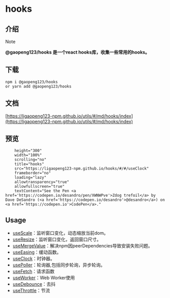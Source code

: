 # hooks

## 介绍

> [!NOTE]
> **@gaopeng123/hooks 是一个react hooks库，收集一些常用的hooks。**
>

## 下载

```shell
npm i @gaopeng123/hooks
or yarn add @gaopeng123/hooks
```

## 文档

[https://ligaopeng123-npm.github.io/utils/#/md/hooks/index](https://ligaopeng123-npm.github.io/utils/#/md/hooks/index)

## 预览

```iframe
    height="300"
    width="100%"
    scrolling="no"
    title="hooks"
    src="https://ligaopeng123-npm.github.io/hooks/#/#/useClock"
    frameborder="no"
    loading="lazy"
    allowtransparency="true"
    allowfullscreen="true"
    textContent="See the Pen <a href='https://codepen.io/desandro/pen/XWNWPve'>Zdog trefoil</a> by Dave DeSandro (<a href='https://codepen.io/desandro'>@desandro</a>) on <a href='https://codepen.io'>CodePen</a>."
```

## Usage

* [useScale](./src/useScale/README.md)：监听窗口变化，动态缩放当前dom。
* [useResize](./src/useResize/README.md)：监听窗口变化，返回窗口尺寸。
* [useMergeValue](./src/useMergeValue/README.md)：解决npm因peerDependencies导致安装失败问题。
* [useEasing](./src/useEasing/README.md)：缓动函数。
* [useClock](./src/useClock/README.md)：时钟器。
* [usePoller](./src/usePoller/README.md)：轮询器,包括同步轮询，异步轮询。
* [useFetch](./src/useFetch/README.md)：请求函数
* [useWorker](./src/useWorker/README.md)：Web Worker使用
* [useDebounce](./src/useDebounce/README.md)：去抖
* [useThrottle](./src/useThrottle/README.md)：节流


